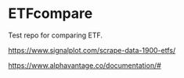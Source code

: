 # ETFcompare

Test repo for comparing ETF.

https://www.signalplot.com/scrape-data-1900-etfs/

https://www.alphavantage.co/documentation/#
